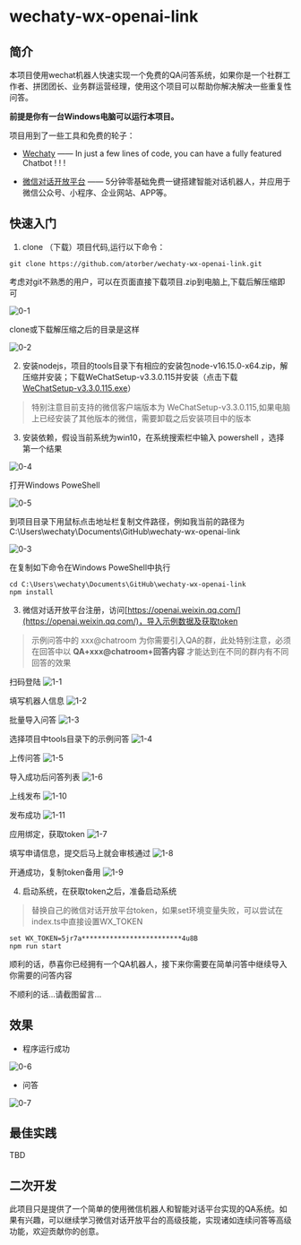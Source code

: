 # wechaty-wx-openai-link

## 简介

本项目使用wechat机器人快速实现一个免费的QA问答系统，如果你是一个社群工作者、拼团团长、业务群运营经理，使用这个项目可以帮助你解决解决一些重复性问答。

**前提是你有一台Windows电脑可以运行本项目。**

项目用到了一些工具和免费的轮子：

- [Wechaty](https://wechaty.js.org/) —— In just a few lines of code, you can have a fully featured
Chatbot  !  !  !

- [微信对话开放平台](https://openai.weixin.qq.com/) —— 5分钟零基础免费一键搭建智能对话机器人，并应用于微信公众号、小程序、企业网站、APP等。

## 快速入门

1. clone （下载）项目代码,运行以下命令：

```
git clone https://github.com/atorber/wechaty-wx-openai-link.git
```

考虑对git不熟悉的用户，可以在页面直接下载项目.zip到电脑上,下载后解压缩即可

![0-1](./docs/image/0-1.png)

clone或下载解压缩之后的目录是这样

![0-2](./docs/image/0-2.png)

2. 安装nodejs，项目的tools目录下有相应的安装包node-v16.15.0-x64.zip，解压缩并安装；下载WeChatSetup-v3.3.0.115并安装（点击下载[WeChatSetup-v3.3.0.115.exe](https://github.com/wechaty/wechaty-puppet-xp/releases/download/v0.5/WeChatSetup-v3.3.0.115.exe)）

> 特别注意目前支持的微信客户端版本为 WeChatSetup-v3.3.0.115,如果电脑上已经安装了其他版本的微信，需要卸载之后安装项目中的版本

3. 安装依赖，假设当前系统为win10，在系统搜索栏中输入 powershell ，选择第一个结果

![0-4](./docs/image/0-4.png)

打开Windows PoweShell

![0-5](./docs/image/0-5.png)

到项目目录下用鼠标点击地址栏复制文件路径，例如我当前的路径为 C:\Users\wechaty\Documents\GitHub\wechaty-wx-openai-link

![0-3](./docs/image/0-3.png)

在复制如下命令在Windows PoweShell中执行

```
cd C:\Users\wechaty\Documents\GitHub\wechaty-wx-openai-link
npm install
```

3. 微信对话开放平台注册，访问[https://openai.weixin.qq.com/](https://openai.weixin.qq.com/)，导入示例数据及获取token

> 示例问答中的 xxx@chatroom 为你需要引入QA的群，此处特别注意，必须在回答中以 **QA+xxx@chatroom+回答内容** 才能达到在不同的群内有不同回答的效果

扫码登陆
![1-1](./docs/image/1-1.png)

填写机器人信息
![1-2](./docs/image/1-2.jpg)

批量导入问答
![1-3](./docs/image/1-3.png)

选择项目中tools目录下的示例问答
![1-4](./docs/image/1-4.png)

上传问答
![1-5](./docs/image/1-5.png)

导入成功后问答列表
![1-6](./docs/image/1-6.png)

上线发布
![1-10](./docs/image/1-10.png)

发布成功
![1-11](./docs/image/1-11.png)

应用绑定，获取token
![1-7](./docs/image/1-7.png)

填写申请信息，提交后马上就会审核通过
![1-8](./docs/image/1-8.png)

开通成功，复制token备用
![1-9](./docs/image/1-9.png)

4. 启动系统，在获取token之后，准备启动系统

> 替换自己的微信对话开放平台token，如果set环境变量失败，可以尝试在index.ts中直接设置WX_TOKEN

```
set WX_TOKEN=5jr7a*************************4u8B
npm run start
```

顺利的话，恭喜你已经拥有一个QA机器人，接下来你需要在简单问答中继续导入你需要的问答内容

不顺利的话...请截图留言...

## 效果

- 程序运行成功

![0-6](./docs/image/0-6.png)

- 问答

![0-7](./docs/image/0-7.png)

## 最佳实践

TBD

## 二次开发

此项目只是提供了一个简单的使用微信机器人和智能对话平台实现的QA系统。如果有兴趣，可以继续学习微信对话开放平台的高级技能，实现诸如连续问答等高级功能，欢迎贡献你的创意。